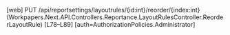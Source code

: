 [web] PUT /api/reportsettings/layoutrules/{id:int}/reorder/{index:int}  (Workpapers.Next.API.Controllers.Reportance.LayoutRulesController.ReorderLayoutRule)  [L78–L89] [auth=AuthorizationPolicies.Administrator]

